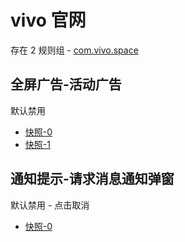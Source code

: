 # vivo 官网

存在 2 规则组 - [com.vivo.space](/src/apps/com.vivo.space.ts)

## 全屏广告-活动广告

默认禁用

- [快照-0](https://i.gkd.li/import/13218155)
- [快照-1](https://i.gkd.li/import/13292907)

## 通知提示-请求消息通知弹窗

默认禁用 - 点击取消

- [快照-0](https://i.gkd.li/import/13771581)
